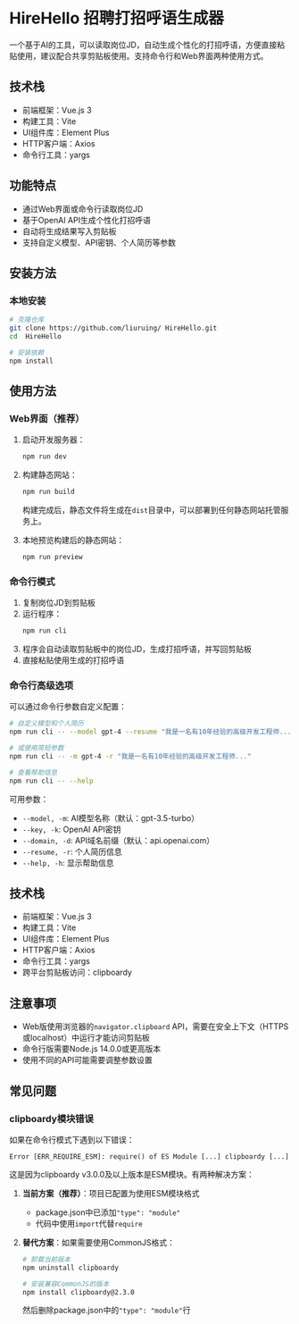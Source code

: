 # HireHello 招聘打招呼语生成器

一个基于AI的工具，可以读取岗位JD，自动生成个性化的打招呼语，方便直接粘贴使用，建议配合共享剪贴板使用。支持命令行和Web界面两种使用方式。

## 技术栈

- 前端框架：Vue.js 3
- 构建工具：Vite
- UI组件库：Element Plus
- HTTP客户端：Axios
- 命令行工具：yargs

## 功能特点

- 通过Web界面或命令行读取岗位JD
- 基于OpenAI API生成个性化打招呼语
- 自动将生成结果写入剪贴板
- 支持自定义模型、API密钥、个人简历等参数

## 安装方法

### 本地安装

```bash
# 克隆仓库
git clone https://github.com/liuruing/ HireHello.git
cd  HireHello

# 安装依赖
npm install
```

## 使用方法

### Web界面（推荐）

1. 启动开发服务器：
   ```bash
   npm run dev
   ```

2. 构建静态网站：
   ```bash
   npm run build
   ```
   
   构建完成后，静态文件将生成在`dist`目录中，可以部署到任何静态网站托管服务上。

3. 本地预览构建后的静态网站：
   ```bash
   npm run preview
   ```

### 命令行模式

1. 复制岗位JD到剪贴板
2. 运行程序：
   ```bash
   npm run cli
   ```
3. 程序会自动读取剪贴板中的岗位JD，生成打招呼语，并写回剪贴板
4. 直接粘贴使用生成的打招呼语

### 命令行高级选项

可以通过命令行参数自定义配置：

```bash
# 自定义模型和个人简历
npm run cli -- --model gpt-4 --resume "我是一名有10年经验的高级开发工程师..."

# 或使用简短参数
npm run cli -- -m gpt-4 -r "我是一名有10年经验的高级开发工程师..."

# 查看帮助信息
npm run cli -- --help
```

可用参数：

- `--model, -m`: AI模型名称（默认：gpt-3.5-turbo）
- `--key, -k`: OpenAI API密钥
- `--domain, -d`: API域名前缀（默认：api.openai.com）
- `--resume, -r`: 个人简历信息
- `--help, -h`: 显示帮助信息

## 技术栈

- 前端框架：Vue.js 3
- 构建工具：Vite
- UI组件库：Element Plus
- HTTP客户端：Axios
- 命令行工具：yargs
- 跨平台剪贴板访问：clipboardy

## 注意事项

- Web版使用浏览器的`navigator.clipboard` API，需要在安全上下文（HTTPS或localhost）中运行才能访问剪贴板
- 命令行版需要Node.js 14.0.0或更高版本
- 使用不同的API可能需要调整参数设置

## 常见问题

### clipboardy模块错误

如果在命令行模式下遇到以下错误：
```
Error [ERR_REQUIRE_ESM]: require() of ES Module [...] clipboardy [...]
```

这是因为clipboardy v3.0.0及以上版本是ESM模块。有两种解决方案：

1. **当前方案（推荐）**：项目已配置为使用ESM模块格式
   - package.json中已添加`"type": "module"`
   - 代码中使用`import`代替`require`

2. **替代方案**：如果需要使用CommonJS格式：
   ```bash
   # 卸载当前版本
   npm uninstall clipboardy
   
   # 安装兼容CommonJS的版本
   npm install clipboardy@2.3.0
   ```
   然后删除package.json中的`"type": "module"`行 
